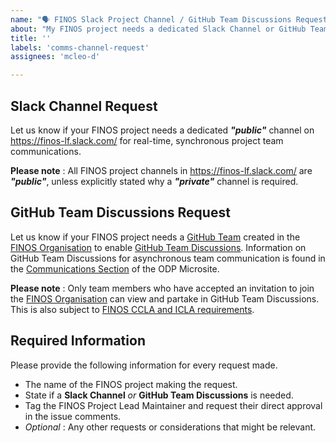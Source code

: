 ```yaml
---
name: "🗣 FINOS Slack Project Channel / GitHub Team Discussions Request"
about: "My FINOS project needs a dedicated Slack Channel or GitHub Team Discussions"
title: ''
labels: 'comms-channel-request'
assignees: 'mcleo-d'

---
```


## Slack Channel Request

Let us know if your FINOS project needs a dedicated _**"public"**_ channel on https://finos-lf.slack.com/ for real-time, synchronous project team communications.

**Please note** : All FINOS project channels in https://finos-lf.slack.com/ are _**"public"**_, unless explicitly stated why a _**"private"**_ channel is required.

## GitHub Team Discussions Request

Let us know if your FINOS project needs a [GitHub Team](https://docs.github.com/en/github/setting-up-and-managing-organizations-and-teams/about-teams) created in the [FINOS Organisation](https://github.com/finos/) to enable [GitHub Team Discussions](https://docs.github.com/en/github/building-a-strong-community/about-team-discussions). Information on GitHub Team Discussions for asynchronous team communication is found in the [Communications Section](https://odp.finos.org/docs/project-collaboration#conversations) of the ODP Microsite.

**Please note** : Only team members who have accepted an invitation to join the [FINOS Organisation](https://github.com/orgs/finos/people) can view and partake in GitHub Team Discussions. This is also subject to [FINOS CCLA and ICLA requirements](https://finosfoundation.atlassian.net/wiki/spaces/FINOS/pages/75530375/Contribution+Compliance+Requirements#ContributionComplianceRequirements-ContributorLicenseAgreement).

## Required Information
Please provide the following information for every request made.

- The name of the FINOS project making the request.
- State if a **Slack Channel** _or_ **GitHub Team Discussions** is needed.
- Tag the FINOS Project Lead Maintainer and request their direct approval in the issue comments.
- _Optional_ : Any other requests or considerations that might be relevant.